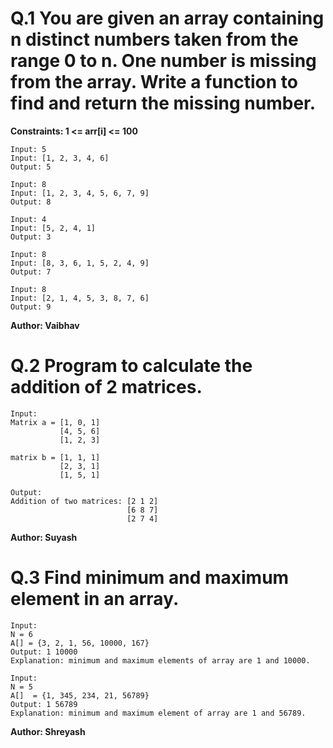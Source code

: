 # Q.1 You are given an array containing n distinct numbers taken from the range 0 to n. One number is missing from the array. Write a function to find and return the missing number.
**Constraints:
1 <= arr[i] <= 100**
```
Input: 5
Input: [1, 2, 3, 4, 6]
Output: 5

Input: 8
Input: [1, 2, 3, 4, 5, 6, 7, 9]
Output: 8

Input: 4
Input: [5, 2, 4, 1]
Output: 3

Input: 8
Input: [8, 3, 6, 1, 5, 2, 4, 9]
Output: 7

Input: 8
Input: [2, 1, 4, 5, 3, 8, 7, 6]
Output: 9
```
**Author: Vaibhav**

# Q.2 Program to calculate the addition of 2 matrices.
```
Input:
Matrix a = [1, 0, 1]  
           [4, 5, 6]  
           [1, 2, 3]  
   
matrix b = [1, 1, 1]  
           [2, 3, 1]  
           [1, 5, 1]  

Output:
Addition of two matrices: [2 1 2]
                          [6 8 7]
                          [2 7 4]
```
**Author: Suyash**

# Q.3 Find minimum and maximum element in an array.
```
Input:
N = 6
A[] = {3, 2, 1, 56, 10000, 167}
Output: 1 10000
Explanation: minimum and maximum elements of array are 1 and 10000.

Input:
N = 5
A[]  = {1, 345, 234, 21, 56789}
Output: 1 56789
Explanation: minimum and maximum element of array are 1 and 56789.
```
**Author: Shreyash**
